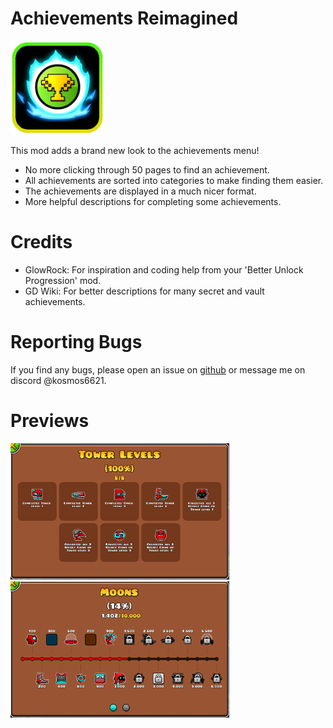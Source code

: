# Achievements Reimagined

<img src="logo.png" width="150" alt="Achievements Reimagined logo" />

This mod adds a brand new look to the achievements menu!

- No more clicking through 50 pages to find an achievement.
- All achievements are sorted into categories to make finding them easier.
- The achievements are displayed in a much nicer format.
- More helpful descriptions for completing some achievements.

# Credits

- GlowRock: For inspiration and coding help from your 'Better Unlock Progression' mod.
- GD Wiki: For better descriptions for many secret and vault achievements.

# Reporting Bugs

If you find any bugs, please open an issue on [github](https://github.com/TheRisingLegend/achievements-reimagined) or message me on discord @kosmos6621.

# Previews

<img src="preview1.png" width="350" alt="Achievements Reimagined preview1" />

<img src="preview2.png" width="350" alt="Achievements Reimagined preview2" />
